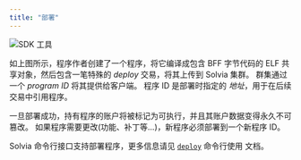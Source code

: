 ```yaml
---
title: "部署"
---
```


![SDK 工具](/img/sdk-tools.svg)

如上图所示，程序作者创建了一个程序，将它编译成包含 BFF 字节代码的 ELF 共享对象，然后包含一笔特殊的 _deploy_ 交易，将其上传到 Solvia 集群。 群集通过一个 _program ID_ 将其提供给客户端。 程序 ID 是部署时指定的 _地址_，用于在后续交易中引用程序。

一旦部署成功，持有程序的账户将被标记为可执行，并且其账户数据变得永久不可篡改。  如果程序需要更改(功能、补丁等...)，新程序必须部署到一个新程序 ID。

Solvia 命令行接口支持部署程序，更多信息请见 [`deploy`](cli/usage.md#deploy-program) 命令行使用 文档。

